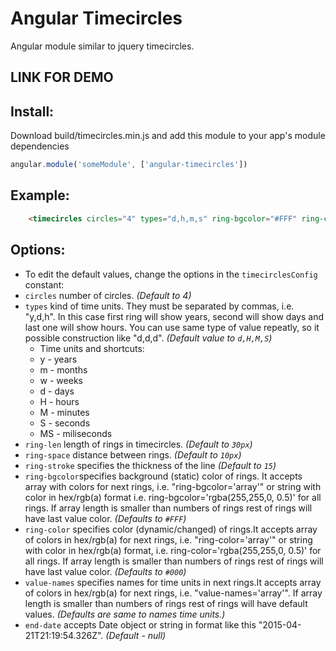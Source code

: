 # Angular Timecircles

Angular module similar to jquery timecircles.

## LINK FOR DEMO

## Install:

Download  build/timecircles.min.js and add this module to your app's module dependencies

```javascript
angular.module('someModule', ['angular-timecircles'])
```
## Example:

```html
	<timecircles circles="4" types="d,h,m,s" ring-bgcolor="#FFF" ring-color="#0FF"></timecircles>
```

## Options:
* To edit the default values, change the options in the `timecirclesConfig` constant:
* `circles` number of circles. *(Default to 4)*
* `types` kind of time units. They must be separated by commas, i.e. "y,d,h". In this case first ring will show years, second will show days and last one will show hours. You can use same type of value repeatly, so it possible construction like "d,d,d". *(Default value to `d,H,M,S`)*
    * Time units and shortcuts:
    * y - years
    * m - months
    * w - weeks
    * d - days
    * H - hours
    * M - minutes
    * S - seconds
    * MS - miliseconds
* `ring-len` length of rings in timecircles. *(Default to `30px`)*
* `ring-space` distance between rings. *(Default to `10px`)*
* `ring-stroke` specifies the thickness of the line *(Default to `15`)*
* `ring-bgcolor`specifies background (static) color of rings.  It accepts array with colors for next rings, i.e. "ring-bgcolor='array'" or string with color in hex/rgb(a) format i.e. ring-bgcolor='rgba(255,255,0, 0.5)' for all rings. If array length is smaller than numbers of rings rest of rings will have last value color. *(Defaults to `#FFF`)*
* `ring-color` specifies color (dynamic/changed) of rings.It accepts array of colors in hex/rgb(a) for next rings, i.e. "ring-color='array'"  or string with color in hex/rgb(a) format, i.e. ring-color='rgba(255,255,0, 0.5)' for all rings. If array length is smaller than numbers of rings rest of rings will have last value color. *(Defaults to `#000`)*
* `value-names` specifies names for time units in next rings.It accepts array of colors in hex/rgb(a) for next rings, i.e. "value-names='array'". If array length is smaller than numbers of rings rest of rings will have default values. *(Defaults are same to names time units.)*
* `end-date` accepts Date object or string in format like this "2015-04-21T21:19:54.326Z". *(Default - null)*

